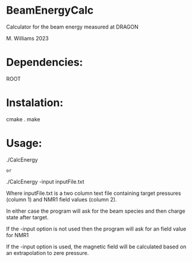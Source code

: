 # BeamEnergyCalc
Calculator for the beam energy measured at DRAGON

M. Williams 2023

# Dependencies:

ROOT

# Instalation:

cmake .
make

# Usage:

./CalcEnergy

	or

./CalcEnergy -input inputFile.txt

Where inputFile.txt is a two column text file containing 
target pressures (column 1) and NMR1 field values (column 2).

In either case the program will ask for the beam species 
and then charge state after target.

If the -input option is not used then the program will ask 
for an field value for NMR1

If the -input option is used, the magnetic field will be 
calculated based on an extrapolation to zere pressure.